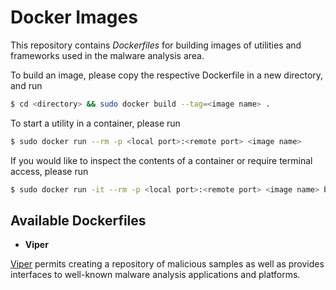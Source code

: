 # Docker Images

This repository contains *Dockerfiles* for building images of utilities and frameworks used in the malware analysis area.

To build an image, please copy the respective Dockerfile in a new directory, and run

```bash
$ cd <directory> && sudo docker build --tag=<image name> .
```

To start a utility in a container, please run

```bash
$ sudo docker run --rm -p <local port>:<remote port> <image name>
```

If you would like to inspect the contents of a container or require terminal access, please run

```bash
$ sudo docker run -it --rm -p <local port>:<remote port> <image name> bash
```

## Available Dockerfiles  

* **Viper** 

[Viper](https://viper.li/en/latest/) permits creating a repository of malicious samples as well as provides interfaces to well-known malware analysis applications and platforms.


